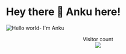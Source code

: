 # Hey there :wave:  Anku here!

<img src="https://raw.githubusercontent.com/sagar-viradiya/sagar-viradiya/master/resources/banner.png" alt="Hello world- I'm Anku">

<p align="center"> 
  Visitor count<br>
  <img src="https://profile-counter.glitch.me/sagar-viradiya/count.svg" />
</p>
